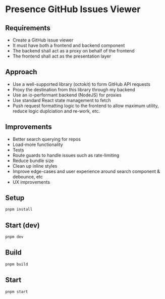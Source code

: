 # Presence GitHub Issues Viewer

## Requirements

- Create a GitHub issue viewer
- It must have both a frontend and backend component
- The backend shall act as a proxy on behalf of the frontend
- The frontend shall act as the presentation layer

## Approach

- Use a well-supported library (octokit) to form GitHub API requests
- Proxy the destination from this library through my backend
- Use an io-performant backend (NodeJS) for proxies
- Use standard React state management to fetch
- Push request formatting logic to the frontend to allow maximum utility, reduce logic duplciation and re-work, etc.

## Improvements

- Better search querying for repos
- Load-more functionality
- Tests
- Route guards to handle issues such as rate-limiting
- Reduce bundle size
- Clean up inline styles
- Improve edge-cases and user experience around search component & debounce, etc
- UX improvements

## Setup

```bash
pnpm install
```

## Start (dev)

```bash
pnpm dev
```

## Build

```bash
pnpm build
```

## Start

```bash
pnpm start
```
